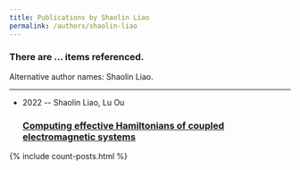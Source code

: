 ```yaml
---
title: Publications by Shaolin Liao
permalink: /authors/shaolin-liao
---
```


<h3 id="number-posts">There are ... items referenced.</h3>
<p id='info-authors'>Alternative author names: Shaolin Liao.</p>
<hr />
<ul class="post-list">
<li><span class='post-meta'>2022 -- Shaolin Liao, Lu Ou</span><h3><a class='post-link' href="{{ site.baseurl }}/computing-effective-hamiltonians-of-coupled-electromagnetic-systems00">Computing effective Hamiltonians of coupled electromagnetic systems</a></h3></li>

</ul>
{% include count-posts.html %}

